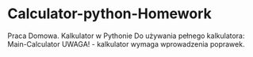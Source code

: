 # Calculator-python-Homework
Praca Domowa. Kalkulator w Pythonie
Do używania pełnego kalkulatora: Main-Calculator 
UWAGA! - kalkulator wymaga wprowadzenia poprawek. 
